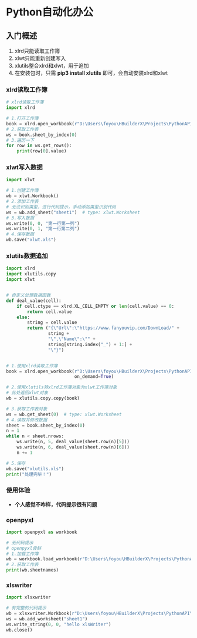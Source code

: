 # Python自动化办公

## 入门概述

1. xlrd只能读取工作簿
2. xlwt只能重新创建写入
3. xlutils整合xlrd和xlwt，用于追加
4. 在安装包时，只需 **pip3 install xlutils** 即可，会自动安装xlrd和xlwt

### xlrd读取工作簿

```python
# xlrd读取工作簿
import xlrd

# 1.打开工作簿
book = xlrd.open_workbook(r"D:\Users\foyou\HBuilderX\Projects\PythonAPI\test2.xls")
# 2.获取工作表
ws = book.sheet_by_index(0)
# 3.遍历一下
for row in ws.get_rows():
    print(row[0].value)

```

### xlwt写入数据

```python
import xlwt

# 1.创建工作簿
wb = xlwt.Workbook()
# 2.添加工作表
# 无法识别类型，进行代码提示，手动添加类型识别代码
ws = wb.add_sheet("sheet1")  # type: xlwt.Worksheet
# 3.写入数据
ws.write(0, 0, "第一行第一列")
ws.write(0, 1, "第一行第二列")
# 4.保存数据
wb.save("xlwt.xls")

```

### xlutils数据追加

```python
import xlrd
import xlutils.copy
import xlwt


# 自定义处理数据函数
def deal_value(cell):
    if cell.ctype == xlrd.XL_CELL_EMPTY or len(cell.value) == 0:
        return cell.value
    else:
        string = cell.value
        return ("{\"Url\":\"https://www.fanyouvip.com/DownLoad/" +
                string +
                "\",\"Name\":\"" +
                string[string.index("_") + 1:] +
                "\"}")


# 1.使用xlrd读取工作簿
book = xlrd.open_workbook(r"D:\Users\foyou\HBuilderX\Projects\PythonAPI\test2.xls", formatting_info=True,
                          on_demand=True)

# 2.使用xlutils转xlrd工作簿对象为xlwt工作簿对象
# 此处返回xlwt对象
wb = xlutils.copy.copy(book)

# 3.获取工作表对象
ws = wb.get_sheet(0)  # type: xlwt.Worksheet
# 4.读取并修改数据
sheet = book.sheet_by_index(0)
n = 1
while n < sheet.nrows:
    ws.write(n, 5, deal_value(sheet.row(n)[5]))
    ws.write(n, 6, deal_value(sheet.row(n)[6]))
    n += 1

# 5.保存
wb.save("xlutils.xls")
print("处理完毕！")

```

### 使用体验

- **个人感觉不咋样，代码提示很有问题**

### openpyxl

```python
import openpyxl as workbook

# 无代码提示
# openpyxl尝鲜
# 1.加载工作簿
wb = workbook.load_workbook(r"D:\Users\foyou\HBuilderX\Projects\PythonAPI\test1.xlsx")
# 2.获取工作表
print(wb.sheetnames)

```

### xlswriter

```python
import xlsxwriter

# 有完整的代码提示
wb = xlsxwriter.Workbook(r"D:\Users\foyou\HBuilderX\Projects\PythonAPI\demo01\test002.xlsx")
ws = wb.add_worksheet("sheet1")
ws.write_string(0, 0, "hello xlsWriter")
wb.close()

```

